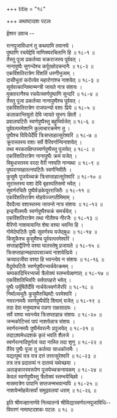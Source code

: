 +++
title = "१८"

+++
अथाष्टादशः पटलः  
    
    
    
ईश्वर उवाच --  
    
रत्नपूजाविधानं तु कथयामि तवानघे ।  
पुष्पाणि रचयेद्देवि माणिक्यरचितानि हि ॥ १८-१ ॥  
तैस्तु पूजा प्रकर्तव्या चक्रराजस्य पूर्ववत् ।  
नानापुष्पैः सुगन्धैश्च कर्पूरक्षोदचन्दनैः ॥ १८-२ ॥  
एकविंशतिरात्रेण विंशतिं धरणीभुजाम् ।  
दासीभूतां करोत्येव महारोगांश्च नाशयेत् ॥ १८-३ ॥  
सूर्यवत्कान्तिमान्मन्त्री जायते नात्र संशयः ।  
मुक्तारत्नैश्च रचयेत्स्वर्णपुष्पाणि सुन्दरि ॥ १८-४ ॥  
तैस्तु पूजा प्रकर्तव्या नानापुष्पैश्च पूर्ववत् ।  
एकविंशतिरात्रेण राजपत्न्यो वशाः प्रिये ॥ १८-५ ॥  
कलाकान्तियुतो देवि जायते सुभगः क्षितौ ।  
प्रवालघटितैः स्वर्णपुष्पैस्तु बहुभिर्यजेत् ॥ १८-६ ॥  
पूर्ववत्परमेशानि कुलाचारक्रमेण तु ।  
पुष्पैश्च विविधैर्देवि त्रिःसप्ताहात्सुरेश्वरि ॥ १८-७ ॥  
क्रूरास्तस्य वशाः सर्वे वैरिवर्गान्विनाशयेत् ।  
तथा मरकतक्षिप्तस्वर्णपुष्पैस्तु पूजयेत् ॥ १८-८ ॥  
एकविंशतिरात्रेण नानापुष्पैः क्रमं यजेत् ।  
विबुधास्तस्य वरदा वैरी नश्यति नान्यथा ॥ १८-९ ॥  
पुष्परागमहारत्नघटितैः स्वर्णनिमीतैः ।  
कुसुमैः पूजयेच्चक्रं त्रिःसप्ताहात्सुरेश्वरि ॥ १८-१० ॥  
सुरास्तस्य वशा देवि बृहस्पतिसमो भवेत् ।  
सुवर्णरचितैः पुष्पैर्वज्रकेयूरराजितैः ॥ १८-११ ॥  
एकविंशतिरात्रेण मोहयेज्जगतीमिमाम् ।  
दैवदैत्या वशास्तस्य जायन्ते नात्र संशयः ॥ १८-१२ ॥  
इन्द्रनीलमयैः स्वर्णपुष्पैश्चक्रं समर्चयेत् ।  
एकविंशतिरात्रेण तथा नीलैश्च नीरजैः ॥ १८-१३ ॥  
वैरिणो नाशमायान्ति शेषा वश्या भवन्ति हि ।  
गोमेदेघटितैः पुष्पैः सुवर्णस्य यजेद्बुधः ॥ १८-१४ ॥  
किंशुकैश्च कुसुमैश्च पूर्ववत्परमेश्वरि ।  
सप्ताहाद्वैरिणो वश्या घातस्तेषु प्रजायते ॥ १८-१५ ॥  
त्रिःसप्ताहान्महापापसञ्चयं नाशयेत्प्रिये ।  
क्रव्यादजीवा वश्या हि भवन्त्येव न संशयः ॥ १८-१६ ॥  
वैदूर्यघटितैः स्वर्णपुष्पैरभ्यर्चयेत्क्रमम् ।  
चम्पकादिभिरभ्यर्च्य त्रैलोक्यं स्तम्भयेत्क्षणात् ॥ १८-१७ ॥  
एकविंशतिभिर्वारैः सर्वपापहरो भवेत् ।  
पुष्पैः पर्युषितैर्देवि नार्चयेत्स्वर्णजैरपि ॥ १८-१८ ॥  
निर्माल्यभूतैः कुसुमैरुच्छिष्टैः परमेश्वरि ।  
नवरत्नमयैः स्वर्णपुष्पैर्यदि शिवाम्ं यजेत् ॥ १८-१९ ॥  
तदा देवा मनुष्याश्च पन्नगा राक्षसादयः ।  
सर्वे वश्या भवन्त्येव त्रिःसप्ताहान्न संशयः ॥ १८-२० ॥  
जन्मकोटिभवं पापं नाशयेन्नात्र संशयः ।  
स्वर्णरत्नमयैः पुष्पैर्नवरत्नैः प्रपूजयेत् ॥ १८-२१ ॥  
तदाऽश्वमेधदशकं कृतं भवति शैलजे ।  
स्वर्णरत्नादिपूर्णत्वं यदा नास्ति तदा शृणु ॥ १८-२२ ॥  
तैरेव पुष्पैः पूजा तु कर्तव्या साधकोत्तमैः ।  
यद्यत्पुष्पं यत्र यत्र दत्तं तत्तत्सुरेश्वरि ॥ १८-२३ ॥  
तत्र तत्र प्रदातव्यं न दातव्यं यथेच्छया ।  
अलङ्कारस्वरूपेण पूजयेच्चक्रनायकम् ॥ १८-२४ ॥  
केवलं स्वर्णपुष्पैस्तु त्रैलोक्यं स्तम्भयेच्छिवे ।  
मासमात्रेण पापानि सप्तजन्मभवान्यपि ॥ १८-२५ ॥  
नाशयेन्मोहयेत्सर्वां समुद्रवलयां धराम् ॥ १८-२६ ॥  
    
इति श्रीमज्ज्ञानार्णवे नित्यातन्त्रे श्रीविद्यास्वर्णरत्नपूजाविधि--   
विवरणं नामाष्टदशकः पटलः ॥ १८ ॥  
    
    
    
    
    
